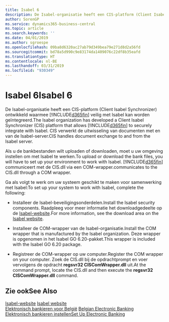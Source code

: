 ```yaml
---
title: Isabel 6
description: De Isabel-organisatie heeft een CIS-platform (Client Isabel Synchronizer) ontwikkeld waarmee Business Central veilig met Isabel kan worden geïntegreerd. CIS verwerkt de uitwisseling van documenten met en van de Isabel-server.
author: SorenGP
ms.service: dynamics365-business-central
ms.topic: article
ms.search.keywords: ''
ms.date: 04/01/2019
ms.author: sgroespe
ms.openlocfilehash: 09ba8d6320ac27ab79d349bea79e271d8d2a56fd
ms.sourcegitcommit: bd78a5d990c9e83174da1409076c22df8b35eafd
ms.translationtype: HT
ms.contentlocale: nl-BE
ms.lasthandoff: 03/31/2019
ms.locfileid: "930349"
---
```

# <a name="isabel-6"></a><span data-ttu-id="ccf57-104">Isabel 6</span><span class="sxs-lookup"><span data-stu-id="ccf57-104">Isabel 6</span></span>
<span data-ttu-id="ccf57-105">De Isabel-organisatie heeft een CIS-platform (Client Isabel Synchronizer) ontwikkeld waarmee [!INCLUDE[d365fin](../../includes/d365fin_md.md)] veilig met Isabel kan worden geïntegreerd.</span><span class="sxs-lookup"><span data-stu-id="ccf57-105">The Isabel organization has developed a Client Isabel Synchronizer (CIS) platform that allows [!INCLUDE[d365fin](../../includes/d365fin_md.md)] to securely integrate with Isabel.</span></span> <span data-ttu-id="ccf57-106">CIS verwerkt de uitwisseling van documenten met en van de Isabel-server.</span><span class="sxs-lookup"><span data-stu-id="ccf57-106">CIS handles document exchange to and from the Isabel server.</span></span>  

<span data-ttu-id="ccf57-107">Als u de bankbestanden wilt uploaden of downloaden, moet u uw omgeving instellen om met Isabel te werken.</span><span class="sxs-lookup"><span data-stu-id="ccf57-107">To upload or download the bank files, you will have to set up your environment to work with Isabel.</span></span> [!INCLUDE[d365fin](../../includes/d365fin_md.md)] <span data-ttu-id="ccf57-108">communiceert met de CIS.dll via een COM-wrapper.</span><span class="sxs-lookup"><span data-stu-id="ccf57-108">communicates to the CIS.dll through a COM wrapper.</span></span>  

<span data-ttu-id="ccf57-109">Ga als volgt te werk om uw systeem geschikt te maken voor samenwerking met Isabel:</span><span class="sxs-lookup"><span data-stu-id="ccf57-109">To set up your system to work with Isabel, complete the following:</span></span>  

- <span data-ttu-id="ccf57-110">Installeer de Isabel-beveiligingsonderdelen.</span><span class="sxs-lookup"><span data-stu-id="ccf57-110">Install the Isabel security components.</span></span> <span data-ttu-id="ccf57-111">Raadpleeg voor meer informatie het downloadgedeelte op de [Isabel-website](https://go.microsoft.com/fwlink/?LinkId=210323).</span><span class="sxs-lookup"><span data-stu-id="ccf57-111">For more information, see the download area on the [Isabel website](https://go.microsoft.com/fwlink/?LinkId=210323).</span></span>  

- <span data-ttu-id="ccf57-112">Installeer de COM-wrapper van de Isabel-organisatie.</span><span class="sxs-lookup"><span data-stu-id="ccf57-112">Install the COM wrapper that is manufactured by the Isabel organization.</span></span> <span data-ttu-id="ccf57-113">Deze wrapper is opgenomen in het Isabel GO 6.20-pakket.</span><span class="sxs-lookup"><span data-stu-id="ccf57-113">This wrapper is included with the Isabel GO 6.20 package.</span></span>  

- <span data-ttu-id="ccf57-114">Registreer de COM-wrapper op uw computer.</span><span class="sxs-lookup"><span data-stu-id="ccf57-114">Register the COM wrapper on your computer.</span></span> <span data-ttu-id="ccf57-115">Zoek de CIS.dll bij de opdrachtprompt en voer vervolgens de opdracht **regsvr32 CISComWrapper.dll** uit.</span><span class="sxs-lookup"><span data-stu-id="ccf57-115">At the command prompt, locate the CIS.dll and then execute the **regsvr32 CISComWrapper.dll** command.</span></span>  

## <a name="see-also"></a><span data-ttu-id="ccf57-116">Zie ook</span><span class="sxs-lookup"><span data-stu-id="ccf57-116">See Also</span></span>  
 <span data-ttu-id="ccf57-117">[Isabel-website](https://go.microsoft.com/fwlink/?LinkId=210323) </span><span class="sxs-lookup"><span data-stu-id="ccf57-117">[Isabel website](https://go.microsoft.com/fwlink/?LinkId=210323) </span></span>  
 <span data-ttu-id="ccf57-118">[Elektronisch bankieren voor België](belgian-electronic-banking.md) </span><span class="sxs-lookup"><span data-stu-id="ccf57-118">[Belgian Electronic Banking](belgian-electronic-banking.md) </span></span>  
 [<span data-ttu-id="ccf57-119">Elektronisch bankieren instellen</span><span class="sxs-lookup"><span data-stu-id="ccf57-119">Set Up Electronic Banking</span></span>](how-to-set-up-electronic-banking.md)
